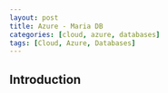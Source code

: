 ```yaml
---
layout: post
title: Azure - Maria DB
categories: [cloud, azure, databases]
tags: [Cloud, Azure, Databases]
---
```


## Introduction